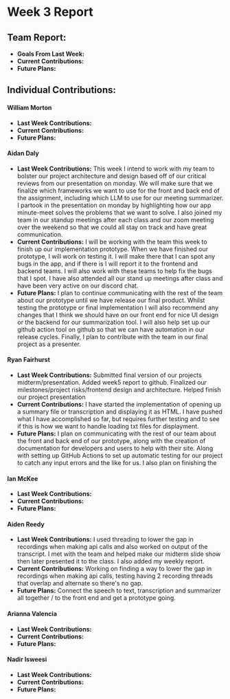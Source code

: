 # Week 3 Report

## Team Report:
- **Goals From Last Week:** 
- **Current Contributions:** 
- **Future Plans:** 

## Individual Contributions:
#### William Morton
- **Last Week Contributions:** 
- **Current Contributions:** 
- **Future Plans:**

#### Aidan Daly
- **Last Week Contributions:** This week I intend to work with my team to bolster our project architecture and design based off of our critical reviews from our presentation on monday. We will make sure that we finalize which frameworks we want to use for the front and back end of the assignment, including which LLM to use for our meeting summarizer. I partook in the presentation on monday by highlighting how our app minute-meet solves the problems that we want to solve. I also joined my team in our standup meetings after each class and our zoom meeting over the weekend so that we could all stay on track and have great communication. 
- **Current Contributions:** I will be working with the team this week to finish up our implementation prototype. When we have finished our prototype, I will work on testing it. I will make there that I can spot any bugs in the app, and if there is I will report it to the frontend and backend teams. I will also work with these teams to help fix the bugs that I spot. I have also attended all our stand up meetings after class and have been very active on our discord chat. 
- **Future Plans:** I plan to continue communicating with the rest of the team about our prototype until we have release our final product. Whilst testing the prototype or final implementation I will also recommend any changes that I think we should have on our front end for nice UI design or the backend for our summarization tool. I will also help set up our github action tool on github so that we can have automation in our release cycles. Finally, I plan to contribute with the team in our final project as a presenter. 

#### Ryan Fairhurst
- **Last Week Contributions:** Submitted final version of our projects midterm/presentation. Added week5 report to github. Finalized our milestones/project risks/frontend design and architecture. Helped finish our project presentation
- **Current Contributions:** I have started the implementation of opening up a summary file or transcription and displaying it as HTML. I have pushed what I have accomplished so far, but requires further testing and to see if this is how we want to handle loading txt files for displayment.
- **Future Plans:** I plan on communicating with the rest of our team about the front and back end of our prototype, along with the creation of documentation for developers and users to help with their site. Along with setting up GitHub Actions to set up automatic testing for our project to catch any input errors and the like for us. I also plan on finishing the 

#### Ian McKee
- **Last Week Contributions:** 
- **Current Contributions:** 
- **Future Plans:** 

#### Aiden Reedy
- **Last Week Contributions:**  I used threading to lower the gap in recordings when making api calls and also worked on output of the transcript. I met with the team and helped make our midterm slide show then later presented it to the class. I also added my weekly report.
- **Current Contributions:** Working on finding a way to lower the gap in recordings when making api calls, testing having 2 recording threads that overlap and alternate so there's no gap.
- **Future Plans:**  Connect the speech to text, transcription and summarizer all together / to the front end and get a prototype going.

#### Arianna Valencia
- **Last Week Contributions:** 
- **Current Contributions:** 
- **Future Plans:** 

#### Nadir Isweesi
- **Last Week Contributions:** 
- **Current Contributions:**
- **Future Plans:** 

